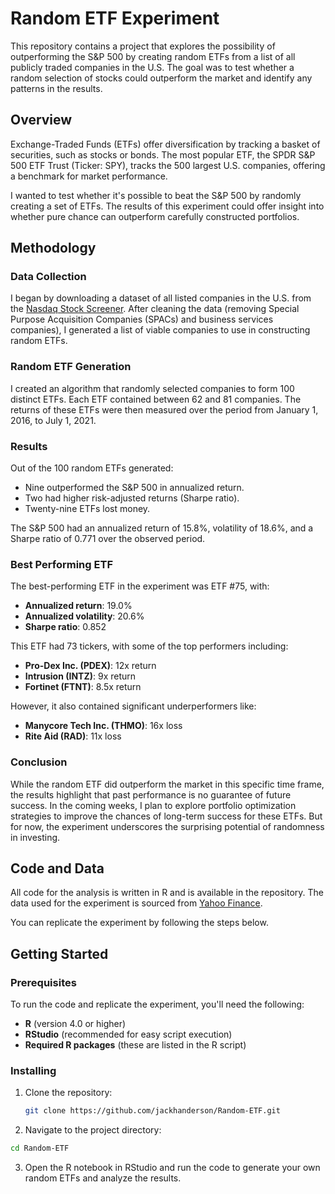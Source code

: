# Random ETF Experiment

This repository contains a project that explores the possibility of outperforming the S&P 500 by creating random ETFs from a list of all publicly traded companies in the U.S. The goal was to test whether a random selection of stocks could outperform the market and identify any patterns in the results.

## Overview

Exchange-Traded Funds (ETFs) offer diversification by tracking a basket of securities, such as stocks or bonds. The most popular ETF, the SPDR S&P 500 ETF Trust (Ticker: SPY), tracks the 500 largest U.S. companies, offering a benchmark for market performance.

I wanted to test whether it's possible to beat the S&P 500 by randomly creating a set of ETFs. The results of this experiment could offer insight into whether pure chance can outperform carefully constructed portfolios.

## Methodology

### Data Collection

I began by downloading a dataset of all listed companies in the U.S. from the [Nasdaq Stock Screener](https://www.nasdaq.com/). After cleaning the data (removing Special Purpose Acquisition Companies (SPACs) and business services companies), I generated a list of viable companies to use in constructing random ETFs.

### Random ETF Generation

I created an algorithm that randomly selected companies to form 100 distinct ETFs. Each ETF contained between 62 and 81 companies. The returns of these ETFs were then measured over the period from January 1, 2016, to July 1, 2021.

### Results

Out of the 100 random ETFs generated:
- Nine outperformed the S&P 500 in annualized return.
- Two had higher risk-adjusted returns (Sharpe ratio).
- Twenty-nine ETFs lost money.

The S&P 500 had an annualized return of 15.8%, volatility of 18.6%, and a Sharpe ratio of 0.771 over the observed period.

### Best Performing ETF

The best-performing ETF in the experiment was ETF #75, with:
- **Annualized return**: 19.0%
- **Annualized volatility**: 20.6%
- **Sharpe ratio**: 0.852

This ETF had 73 tickers, with some of the top performers including:
- **Pro-Dex Inc. (PDEX)**: 12x return
- **Intrusion (INTZ)**: 9x return
- **Fortinet (FTNT)**: 8.5x return

However, it also contained significant underperformers like:
- **Manycore Tech Inc. (THMO)**: 16x loss
- **Rite Aid (RAD)**: 11x loss

### Conclusion

While the random ETF did outperform the market in this specific time frame, the results highlight that past performance is no guarantee of future success. In the coming weeks, I plan to explore portfolio optimization strategies to improve the chances of long-term success for these ETFs. But for now, the experiment underscores the surprising potential of randomness in investing.

## Code and Data

All code for the analysis is written in R and is available in the repository. The data used for the experiment is sourced from [Yahoo Finance](https://finance.yahoo.com/).

You can replicate the experiment by following the steps below.

## Getting Started

### Prerequisites

To run the code and replicate the experiment, you'll need the following:

- **R** (version 4.0 or higher)
- **RStudio** (recommended for easy script execution)
- **Required R packages** (these are listed in the R script)

### Installing

1. Clone the repository:

   ```bash
   git clone https://github.com/jackhanderson/Random-ETF.git
   ```

2. Navigate to the project directory:

  ```bash
  cd Random-ETF
  ```

3. Open the R notebook in RStudio and run the code to generate your own random ETFs and analyze the results.

